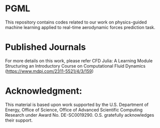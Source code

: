 # PGML
This repository contains codes related to our work on physics-guided machine learning applied to real-time aerodynamic forces prediction task.

# Published Journals
For more details on this work, please refer CFD Julia: A Learning Module Structuring an Introductory Course on Computational Fluid Dynamics (https://www.mdpi.com/2311-5521/4/3/159)

# Acknowledgment:
This material is based upon work supported by the U.S. Department of Energy, Office of Science, Office of Advanced Scientific
Computing Research under Award No. DE-SC0019290. O.S. gratefully acknowledges their support.

